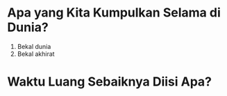 

# Apa yang Kita Kumpulkan Selama di Dunia?

1. Bekal dunia
2. Bekal akhirat

# Waktu Luang Sebaiknya Diisi Apa?